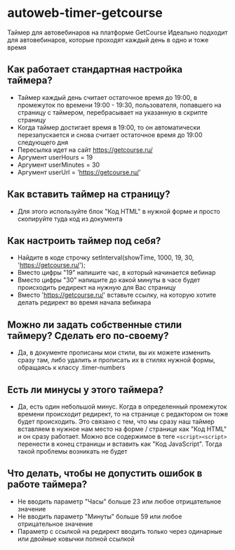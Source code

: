 # autoweb-timer-getcourse
Таймер для автовебинаров на платформе GetCourse
Идеально подходит для автовебинаров, которые проходят каждый день в одно и тоже время

## Как работает стандартная настройка таймера?
* Таймер каждый день считает остаточное время до 19:00, в промежуток по времени 19:00 - 19:30, пользователя, попавшего на страницу с таймером, перебрасывает на указанную в скрипте страницу
* Когда таймер достигает время в 19:00, то он автоматически перезапускается и снова считает остаточное время до 19:00 следующего дня
* Пересылка идет на сайт https://getcourse.ru/
* Аргумент userHours = 19
* Аргумент userMinutes = 30
* Аргумент userUrl = 'https://getcourse.ru/'

## Как вставить таймер на страницу?
* Для этого используйте блок "Код HTML" в нужной форме и просто скопируйте туда код из документа

## Как настроить таймер под себя?
* Найдите в коде строчку setInterval(showTime, 1000, 19, 30, 'https://getcourse.ru/');
* Вместо цифры "19" напишите час, в который начинается вебинар
* Вместо цифры "30" напишите до какой минуты в часе будет происходить редирект на нужную для Вас страницу
* Вместо 'https://getcourse.ru/' вставьте ссылку, на которую хотите делать редирект во время начала вебинара

## Можно ли задать собственные стили таймеру? Сделать его по-своему?
* Да, в документе прописаны мои стили, вы их можете изменить сразу там, либо удалить и прописать их в стилях нужной формы, обращаясь к классу .timer-numbers

## Есть ли минусы у этого таймера?
* Да, есть один небольшой минус. Когда в определенный промежуток времени происходит редирект, то на странице с редактором он тоже будет происходить. Это связано с тем, что мы сразу наш таймер вставляем в нужное нам место на форме / странице как "Код HTML" и он сразу работает. Можно все содержимое в теге ```<script><script>``` перенести в конец страницы и вставить как "Код JavaScript". Тогда такой проблемы возникать не будет

## Что делать, чтобы не допустить ошибок в работе таймера?
* Не вводить параметр "Часы" больше 23 или любое отрицательное значение
* Не вводить параметр "Минуты" больше 59 или любое отрицательное значение
* Параметр с ссылкой на редирект вводить только через одинарные или двойные ковычки полной ссылкой
